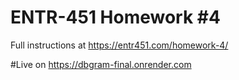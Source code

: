 # ENTR-451 Homework #4

Full instructions at https://entr451.com/homework-4/

#Live on https://dbgram-final.onrender.com